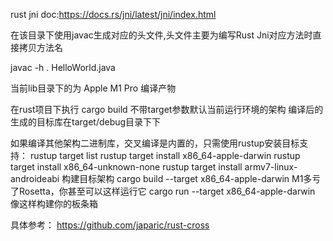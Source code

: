 rust jni doc:https://docs.rs/jni/latest/jni/index.html

在该目录下使用javac生成对应的头文件,头文件主要为编写Rust Jni对应方法时直接拷贝方法名

javac -h . HelloWorld.java 

当前lib目录下的为 Apple M1 Pro 编译产物

在rust项目下执行
cargo build  不带target参数默认当前运行环境的架构
编译后的生成的目标库在target/debug目录下下

如果编译其他架构二进制库，交叉编译是内置的，只需使用rustup安装目标支持：
rustup target list
rustup target install x86_64-apple-darwin
rustup target install x86_64-unknown-none
rustup target install armv7-linux-androideabi
构建目标架构
cargo build --target x86_64-apple-darwin
M1多亏了Rosetta，你甚至可以这样运行它
cargo run --target x86_64-apple-darwin
像这样构建你的板条箱

具体参考： https://github.com/japaric/rust-cross
